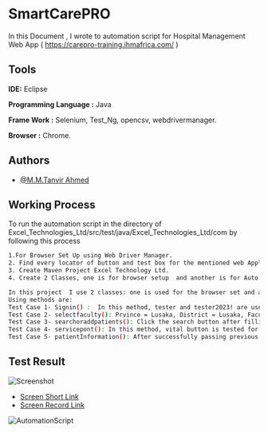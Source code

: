 
# SmartCarePRO

In this Document , I wrote to automation script for Hospital Management Web App ( https://carepro-training.ihmafrica.com/ )


## Tools 

**IDE:** Eclipse

**Programming Language :** Java 

**Frame Work :** Selenium, Test_Ng, opencsv, webdrivermanager.

**Browser :** Chrome.



## Authors

- [@M.M.Tanvir Ahmed ](https://github.com/Tanvir-Tain)


## Working Process 

To run the automation script in the directory of  Excel_Technologies_Ltd/src/test/java/Excel_Technologies_Ltd/com by  following this process 

```bash
1.For Browser Set Up using Web Driver Manager.
2. Find every locator of button and test box for the mentioned web Application By using Driver Manager and web Driver framework. 
3. Create Maven Project Excel Technology Ltd. 
4. Create 2 Classes, one is for browser setup  and another is for Auto Data Input in the patient Information module from CSV file .

In this project  I use 2 classes: one is used for the browser set and another is for testing the required method.
Using methods are: 
Test Case 1- Signin() :  In this method, tester and tester2023! are used as username and password textboxes accordingly. 
Test Case 2- selectfaculty(): Prvince = Lusaka, District = Lusaka, Faculty = Dr. Watson Dental Clinic are filled to test required textboxes for the Select Facility module.
Test Case 3- searchoraddpatients(): Click the search button after filling in the NRC number 11111/11/1, which is tested in this test case. After showing and clicking the Attend to Patient button we face critical defects in biometrics information testing which is shown randomly or not displayed biometrics information. We handle this defect using the exception handling method.
Test Case 4- servicepont(): In this method, vital button is tested for Select Service for the Patient module. 
Test Case 5- patientInformation(): After successfully passing previous test cases Patient Information Form is tested automatically to take data from csv dataset. In this Form Date and time filled are not writeable. That is why we are  unable to fill out this date and time based on the date and time information in the dataset provided.

```


## Test Result 

![Screenshot](https://prnt.sc/dKrVw6bwKjU6)

- [Screen Short Link ](https://prnt.sc/dKrVw6bwKjU6)
- [Screen Record Link](https://drive.google.com/file/d/1t6I89sojDoLDu8it9XU0LOixgNgiy2Ia/view?usp=sharing)


![AutomationScript](https://github.com/Tanvir-Tain/Web_Automation/assets/49960242/2af05b86-5792-46df-9ba8-b63a96fb282e)
